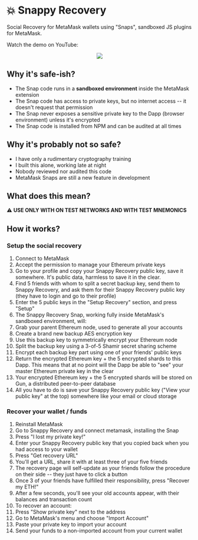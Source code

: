 # 💥 Snappy Recovery

Social Recovery for MetaMask wallets using "Snaps", sandboxed JS plugins for MetaMask.

Watch the demo on YouTube:

<p align="center">
  <a href="https://www.youtube.com/watch?v=HjZ2yxUm30k"><img src="https://img.youtube.com/vi/HjZ2yxUm30k/hqdefault.jpg"></a>
</p>


## Why it's safe-ish?
* The Snap code runs in a **sandboxed environment** inside the MetaMask extension
* The Snap code has access to private keys, but no internet access -- it doesn't request that permission
* The Snap never exposes a sensitive private key to the Dapp (browser environment) unless it's encrypted
* The Snap code is installed from NPM and can be audited at all times

## Why it's probably not so safe?
* I have only a rudimentary cryptography training
* I built this alone, working late at night
* Nobody reviewed nor audited this code
* MetaMask Snaps are still a new feature in development

## What does this mean?
⚠️ **USE ONLY WITH ON TEST NETWORKS AND WITH TEST MNEMONICS**

## How it works?

### Setup the social recovery
1. Connect to MetaMask
1. Accept the permission to manage your Ethereum private keys
1. Go to your profile and copy your Snappy Recovery public key, save it somewhere. It's public data, harmless to save it in the clear.
1. Find 5 friends with whom to split a secret backup key, send them to Snappy Recovery, and ask them for their Snappy Recovery public key (they have to login and go to their profile)
1. Enter the 5 public keys in the "Setup Recovery" section, and press "Setup"
1. The Snappy Recovery Snap, working fully inside MetaMask's sandboxed environment, will:
  1. Grab your parent Ethereum node, used to generate all your accounts
  1. Create a brand new backup AES encryption key
  1. Use this backup key to symmetrically encrypt your Ethereum node
  1. Split the backup key using a 3-of-5 Shamir secret sharing scheme
  1. Encrypt each backup key part using one of your friends' public keys
  1. Return the encrypted Ethereum key + the 5 encrypted shards to this Dapp. This means that at no point will the Dapp be able to "see" your master Ethereum private key in the clear
1. Your encrypted Ethereum key + the 5 encrypted shards will be stored on Gun, a distributed peer-to-peer database
1. All you have to do is save your Snappy Recovery public key ("View your public key" at the top) somewhere like your email or cloud storage

### Recover your wallet / funds
1. Reinstall MetaMask
1. Go to Snappy Recovery and connect metamask, installing the Snap
1. Press "I lost my private key!"
1. Enter your Snappy Recovery public key that you copied back when you had access to your wallet
1. Press "Get recovery URL"
1. You'll get a URL, share it with at least three of your five friends
1. The recovery page will self-update as your friends follow the procedure on their side -- they just have to click a button
1. Once 3 of your friends have fulfilled their responsibility, press "Recover my ETH!"
1. After a few seconds, you'll see your old accounts appear, with their balances and transaction count
1. To recover an account:
  1. Press "Show private key" next to the address
  1. Go to MetaMask's menu and choose "Import Account"
  1. Paste your private key to import your account
  1. Send your funds to a non-imported account from your current wallet
